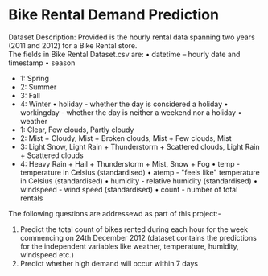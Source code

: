 # Bike Rental Demand Prediction

Dataset Description: 
Provided is the hourly rental data spanning two years (2011 and 2012) for a Bike Rental store.  
The fields in Bike Rental Dataset.csv are:
•	datetime – hourly date and timestamp
•	season 
-	1: Spring
-	2: Summer
-	3: Fall
-	4: Winter
•	holiday - whether the day is considered a holiday
•	workingday - whether the day is neither a weekend nor a holiday
•	weather
-	1: Clear, Few clouds, Partly cloudy
-	2: Mist + Cloudy, Mist + Broken clouds, Mist + Few clouds, Mist
-	3: Light Snow, Light Rain + Thunderstorm + Scattered clouds, Light Rain + Scattered clouds
-	4: Heavy Rain + Hail + Thunderstorm + Mist, Snow + Fog
•	temp - temperature in Celsius (standardised)
•	atemp - "feels like" temperature in Celsius (standardised)
•	humidity - relative humidity (standardised)
•	windspeed - wind speed (standardised)
•	count - number of total rentals

The following questions are addressewd as part of this project:-
1.	Predict the total count of bikes rented during each hour for the week commencing on 24th December 2012 (dataset contains the predictions for the independent variables like weather, temperature, humidity, windspeed etc.)
2.	Predict whether high demand will occur within 7 days 
